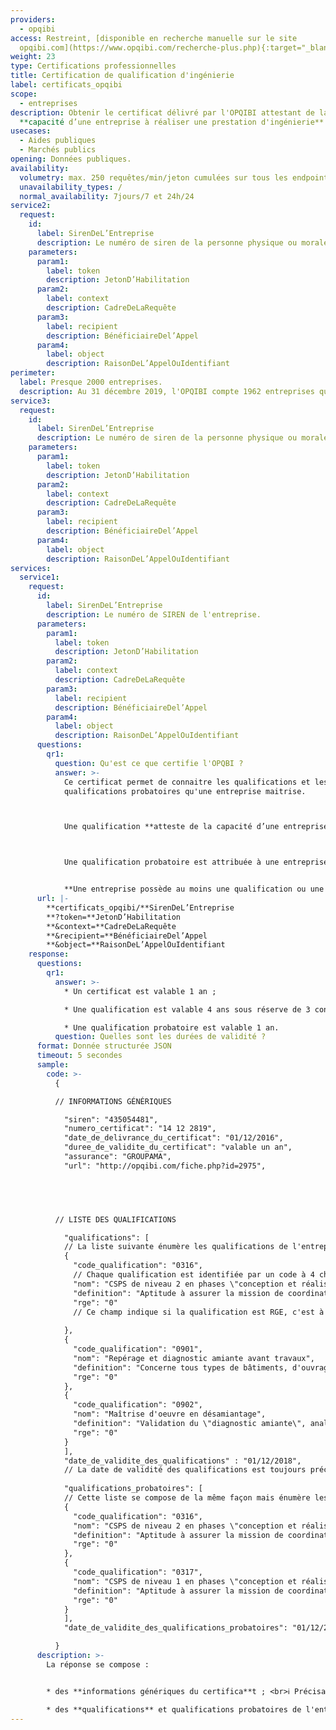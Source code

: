 ```yaml
---
providers:
  - opqibi
access: Restreint, [disponible en recherche manuelle sur le site
  opqibi.com](https://www.opqibi.com/recherche-plus.php){:target="_blank"}
weight: 23
type: Certifications professionnelles
title: Certification de qualification d'ingénierie
label: certificats_opqibi
scope:
  - entreprises
description: Obtenir le certificat délivré par l'OPQIBI attestant de la
  **capacité d’une entreprise à réaliser une prestation d'ingénierie**.
usecases:
  - Aides publiques
  - Marchés publics
opening: Données publiques.
availability:
  volumetry: max. 250 requêtes/min/jeton cumulées sur tous les endpoints renvoyant du JSON.
  unavailability_types: /
  normal_availability: 7jours/7 et 24h/24
service2:
  request:
    id:
      label: SirenDeL’Entreprise
      description: Le numéro de siren de la personne physique ou morale recherchée
    parameters:
      param1:
        label: token
        description: JetonD’Habilitation
      param2:
        label: context
        description: CadreDeLaRequête
      param3:
        label: recipient
        description: BénéficiaireDel’Appel
      param4:
        label: object
        description: RaisonDeL’AppelOuIdentifiant
perimeter:
  label: Presque 2000 entreprises.
  description: Au 31 décembre 2019, l'OPQIBI compte 1962 entreprises qualifiées.
service3:
  request:
    id:
      label: SirenDeL’Entreprise
      description: Le numéro de siren de la personne physique ou morale recherchée
    parameters:
      param1:
        label: token
        description: JetonD’Habilitation
      param2:
        label: context
        description: CadreDeLaRequête
      param3:
        label: recipient
        description: BénéficiaireDel’Appel
      param4:
        label: object
        description: RaisonDeL’AppelOuIdentifiant
services:
  service1:
    request:
      id:
        label: SirenDeL’Entreprise
        description: Le numéro de SIREN de l'entreprise.
      parameters:
        param1:
          label: token
          description: JetonD’Habilitation
        param2:
          label: context
          description: CadreDeLaRequête
        param3:
          label: recipient
          description: BénéficiaireDel’Appel
        param4:
          label: object
          description: RaisonDeL’AppelOuIdentifiant
      questions:
        qr1:
          question: Qu'est ce que certifie l'OPQBI ?
          answer: >-
            Ce certificat permet de connaitre les qualifications et les
            qualifications probatoires qu'une entreprise maitrise.



            Une qualification **atteste de la capacité d’une entreprise d’ingénierie à réaliser une prestation déterminée**. Elle est attribuée sur la base de critères légaux, administratifs, juridiques, financiers et techniques (moyens (humains, matériels, méthodologiques) et références).



            Une qualification probatoire est attribuée à une entreprise nouvellement créée ou en cours de diversification qui ne dispose pas encore de référence ou en nombre insuffisant mais satisfait aux critères légaux, administratifs, juridiques et moyens. 


            **Une entreprise possède au moins une qualification ou une qualification probatoire.**
      url: |-
        **certificats_opqibi/**SirenDeL’Entreprise
        **?token=**JetonD’Habilitation
        **&context=**CadreDeLaRequête
        **&recipient=**BénéficiaireDel’Appel
        **&object=**RaisonDeL’AppelOuIdentifiant
    response:
      questions:
        qr1:
          answer: >-
            * Un certificat est valable 1 an ; 

            * Une qualification est valable 4 ans sous réserve de 3 contrôles annuels ;  

            * Une qualification probatoire est valable 1 an.
          question: Quelles sont les durées de validité ?
      format: Donnée structurée JSON
      timeout: 5 secondes
      sample:
        code: >-
          {

          // INFORMATIONS GÉNÉRIQUES

            "siren": "435054481",
            "numero_certificat": "14 12 2819",
            "date_de_delivrance_du_certificat": "01/12/2016",
            "duree_de_validite_du_certificat": "valable un an",
            "assurance": "GROUPAMA",
            "url": "http://opqibi.com/fiche.php?id=2975",




            
          // LISTE DES QUALIFICATIONS 

            "qualifications": [
            // La liste suivante énumère les qualifications de l'entreprise.
            {
              "code_qualification": "0316",
              // Chaque qualification est identifiée par un code à 4 chiffres.
              "nom": "CSPS de niveau 2 en phases \"conception et réalisation\"",
              "definition": "Aptitude à assurer la mission de coordination sécurité et protection de la santé en phases de conception et réalisation des opérations de 2ème  catégorie.<br />La mission commence obligatoirement en début de la phase de conception et se termine avec la remise du DIUO en fin d'opération.",
              "rge": "0"
              // Ce champ indique si la qualification est RGE, c'est à dire “Reconnu Garant de l’Environnement”.
              
            },
            {
              "code_qualification": "0901",
              "nom": "Repérage et diagnostic amiante avant travaux",
              "definition": "Concerne tous types de bâtiments, d'ouvrages d'infrastructure, d'équipements et de matériels susceptibles de contenir de l'amiante et pour lesquels des travaux de modification ou de démolition sont envisagés.<br /><br />Porte sur la recherche, la localisation et l'identification des matériaux et produits contenant de l'amiante (MPCA) selon les normes et textes en vigueur, tâche qui doit être entreprise avant la réalisation desdits travaux.<br /><br />Comprend en particulier la rédaction du rapport de repérage et l'établissement d'une cartographie permettant de localiser précisément les MPCA.<br /><br />",
              "rge": "0"
            },
            {
              "code_qualification": "0902",
              "nom": "Maîtrise d'oeuvre en désamiantage",
              "definition": "Validation du \"diagnostic amiante\", analyse des risques, définition des travaux d'élimination ou de neutralisation de l'amiante présent dans les composants et équipements du BTP, consultation des entreprises, analyse du plan de retrait, suivi des travaux et des marchés jusqu'à la réception finale.",
              "rge": "0"
            }
            ],
            "date_de_validite_des_qualifications" : "01/12/2018",
            // La date de validité des qualifications est toujours précisée en fin de liste.
            
            "qualifications_probatoires": [
            // Cette liste se compose de la même façon mais énumère les qualifications probatoires de l'entreprise.
            {
              "code_qualification": "0316",
              "nom": "CSPS de niveau 2 en phases \"conception et réalisation\"",
              "definition": "Aptitude à assurer la mission de coordination sécurité et protection de la santé en phases de conception et réalisation des opérations de 2ème  catégorie.<br />La mission commence obligatoirement en début de la phase de conception et se termine avec la remise du DIUO en fin d'opération.",
              "rge": "0"
            },
            {
              "code_qualification": "0317",
              "nom": "CSPS de niveau 1 en phases \"conception et réalisation\"",
              "definition": "Aptitude à assurer la mission de coordination sécurité et protection de la santé en phases de conception et réalisation des opérations de 1ère  catégorie.<br />La mission commence obligatoirement en début de la phase de conception et se termine avec la remise du DIUO en fin d'opération.<br /><br />Nota :  L'attribution de la qualification 0317 entraîne automatiquement celle de la qualification 0316.",
              "rge": "0"
            }
            ],
            "date_de_validite_des_qualifications_probatoires": "01/12/2016"

          }
      description: >-
        La réponse se compose :


        * des **informations génériques du certifica**t ; <br>ℹ️ Précisant notamment la date de délivrance du certificat et sa durée de validité.

        * des **qualifications** et qualifications probatoires de l'entreprise.<br>ℹ️ Indiquant le code de la qualification, son nom et sa définition, le statut "RGE" s'il est reconnu, et les dates de validité.
---
```

